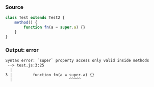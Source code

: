 ### Source
```js
class Test extends Test2 {
    method() {
        function fn(a = super.a) {}
    }
}
```

### Output: error
```txt
Syntax error: `super` property access only valid inside methods
 --> test.js:3:25
  |
3 |         function fn(a = super.a) {}
  |                         ^^^^^ 
```
